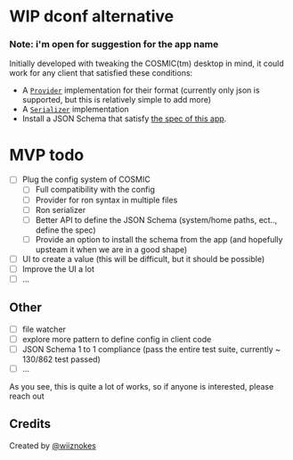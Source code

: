 # WIP dconf alternative

### Note: i'm open for suggestion for the app name

Initially developed with tweaking the COSMIC(tm) desktop in mind, it could work for any client that satisfied these conditions:

- A [`Provider`](https://docs.rs/figment/latest/figment/trait.Provider.html) implementation for their format (currently only json is supported, but this is relatively simple to add more)
- A [`Serializer`](https://docs.rs/serde/latest/serde/trait.Serializer.html) implementation
- Install a JSON Schema that satisfy [the spec of this app](./SPEC.md).

# MVP todo

- [ ] Plug the config system of COSMIC
  - [ ] Full compatibility with the config
  - [ ] Provider for ron syntax in multiple files
  - [ ] Ron serializer
  - [ ] Better API to define the JSON Schema (system/home paths, ect.., define the spec)
  - [ ] Provide an option to install the schema from the app (and hopefully upsteam it when we are in a good shape)
- [ ] UI to create a value (this will be difficult, but it should be possible)
- [ ] Improve the UI a lot
- [ ] ...

## Other

- [ ] file watcher
- [ ] explore more pattern to define config in client code
- [ ] JSON Schema 1 to 1 compliance (pass the entire test suite, currently ~ 130/862 test passed)
- [ ] ...

As you see, this is quite a lot of works, so if anyone is interested, please reach out

## Credits

Created by [@wiiznokes](https://github.com/wiiznokes)
